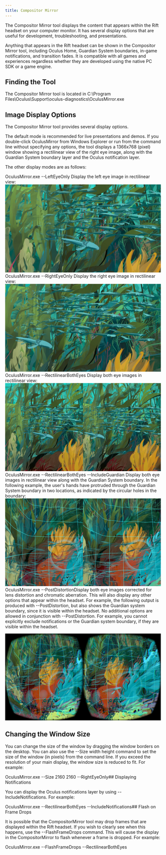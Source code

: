 ```yaml
---
title: Compositor Mirror
---
```

The Compositor Mirror tool displays the content that appears within the Rift headset on your computer monitor. It has several display options that are useful for development, troubleshooting, and presentations.

Anything that appears in the Rift headset can be shown in the Compositor Mirror tool, including Oculus Home, Guardian System boundaries, in-game notifications, and transition fades. It is compatible with all games and experiences regardless whether they are developed using the native PC SDK or a game engine.

## Finding the Tool

The Compositor Mirror tool is located in C:\Program Files\Oculus\Support\oculus-diagnostics\OculusMirror.exe

## Image Display Options

The Compositor Mirror tool provides several display options.

The default mode is recommended for live presentations and demos. If you double-click OculusMirror from Windows Explorer or run from the command line without specifying any options, the tool displays a 1366x768 (pixel) window showing a rectilinear view of the right eye image, along with the Guardian System boundary layer and the Oculus notification layer.

The other display modes are as follows:

OculusMirror.exe --LeftEyeOnly Display the left eye image in rectilinear view:![](/images/documentation-pcsdk-latest-concepts-dg-compositor-mirror-0.jpg)  
OculusMirror.exe --RightEyeOnly Display the right eye image in rectilinear view:![](/images/documentation-pcsdk-latest-concepts-dg-compositor-mirror-1.jpg)  
OculusMirror.exe --RectilinearBothEyes Display both eye images in rectilinear view:![](/images/documentation-pcsdk-latest-concepts-dg-compositor-mirror-2.jpg)  
OculusMirror.exe --RectilinearBothEyes --IncludeGuardian  Display both eye images in rectilinear view along with the Guardian System boundary. In the following example, the user's hands have protruded through the Guardian System boundary in two locations, as indicated by the circular holes in the boundary:![](/images/documentation-pcsdk-latest-concepts-dg-compositor-mirror-3.jpg)  
OculusMirror.exe --PostDistortionDisplay both eye images corrected for lens distortion and chromatic aberration. This will also display any other options that appear within the headset. For example, the following output is produced with --PostDistortion, but also shows the Guardian system boundary, since it is visible within the headset. No additional options are allowed in conjunction with --PostDistortion. For example, you cannot explicitly exclude notifications or the Guardian system boundary, if they are visible within the headset.

![](/images/documentation-pcsdk-latest-concepts-dg-compositor-mirror-4.jpg)  
## Changing the Window Size

You can change the size of the window by dragging the window borders on the desktop. You can also use the --Size width height command to set the size of the window (in pixels) from the command line. If you exceed the resolution of your main display, the window size is reduced to fit. For example:

OculusMirror.exe --Size 2160 2160 --RightEyeOnly## Displaying Notifications

You can display the Oculus notifications layer by using --IncludeNotifications. For example:

OculusMirror.exe --RectilinearBothEyes --IncludeNotifications## Flash on Frame Drops

It is possible that the CompositorMirror tool may drop frames that are displayed within the Rift headset. If you wish to clearly see when this happens, use the --FlashFrameDrops command. This will cause the display in the CompositorMirror to flash whenever a frame is dropped. For example:

OculusMirror.exe --FlashFrameDrops --RectilinearBothEyes